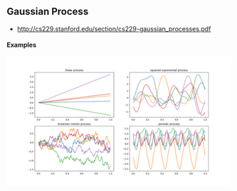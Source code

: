 
Gaussian Process
---

* http://cs229.stanford.edu/section/cs229-gaussian_processes.pdf


#### Examples

![example processes](GaussianProcess.png)
